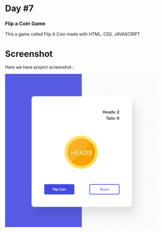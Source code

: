 # Day #7

### Flip a Coin Game
This a game called Flip A Coin made with HTML, CSS, JAVASCRIPT

# Screenshot
Here we have project screenshot :

![screenshot](screenshot.jpg)
